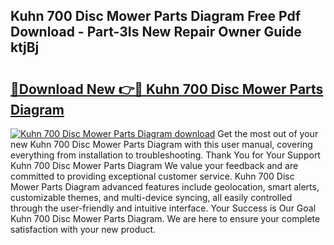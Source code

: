 ## Kuhn 700 Disc Mower Parts Diagram Free Pdf Download - Part-3Is New Repair Owner Guide ktjBj

# <h2><a href="http://dfttbjc.blite.top/?on=Kuhn+700+Disc+Mower+Parts+Diagram">🔗Download New 👉🔴 Kuhn 700 Disc Mower Parts Diagram</a></h2>

[![Kuhn 700 Disc Mower Parts Diagram download](https://i.imgur.com/lujVjoI.png)](http://dfttbjc.blite.top/?on=Kuhn+700+Disc+Mower+Parts+Diagram)
Get the most out of your new Kuhn 700 Disc Mower Parts Diagram with this user manual, covering everything from installation to troubleshooting. Thank You for Your Support Kuhn 700 Disc Mower Parts Diagram We value your feedback and are committed to providing exceptional customer service. Kuhn 700 Disc Mower Parts Diagram advanced features include geolocation, smart alerts, customizable themes, and multi-device syncing, all easily controlled through the user-friendly and intuitive interface. Your Success is Our Goal Kuhn 700 Disc Mower Parts Diagram. We are here to ensure your complete satisfaction with your new product.
